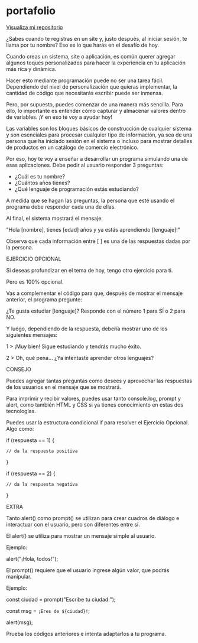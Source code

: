 # portafolio


<a href="https://github.com/Mariannapodbrscek/7daysofcode_day_2">Visualiza mi repositorio</a>


¿Sabes cuando te registras en un site y, justo después, al iniciar sesión, te llama por tu nombre? Eso es lo que harás en el desafío de hoy.

 

Cuando creas un sistema, site o aplicación, es común querer agregar algunos toques personalizados para hacer la experiencia en tu aplicación más rica y dinámica.

 

Hacer esto mediante programación puede no ser una tarea fácil. Dependiendo del nivel de personalización que quieras implementar, la cantidad de código que necesitarás escribir puede ser inmensa.

 

Pero, por supuesto, puedes comenzar de una manera más sencilla. Para ello, lo importante es entender cómo capturar y almacenar valores dentro de variables. ¡Y en eso te voy a ayudar hoy!

 

Las variables son los bloques básicos de construcción de cualquier sistema y son esenciales para procesar cualquier tipo de información, ya sea de una persona que ha iniciado sesión en el sistema o incluso para mostrar detalles de productos en un catálogo de comercio electrónico.

 

Por eso, hoy te voy a enseñar a desarrollar un programa simulando una de esas aplicaciones. Debe pedir al usuario responder 3 preguntas:

 

- ¿Cuál es tu nombre?
- ¿Cuántos años tienes?
- ¿Qué lenguaje de programación estás estudiando?

 

A medida que se hagan las preguntas, la persona que esté usando el programa debe responder cada una de ellas.

 

Al final, el sistema mostrará el mensaje:

 

"Hola [nombre], tienes [edad] años y ya estás aprendiendo [lenguaje]!"

 

Observa que cada información entre [ ] es una de las respuestas dadas por la persona.

 EJERCICIO OPCIONAL


Si deseas profundizar en el tema de hoy, tengo otro ejercicio para ti.


Pero es 100% opcional.


Vas a complementar el código para que, después de mostrar el mensaje anterior, el programa pregunte:


¿Te gusta estudiar [lenguaje]? Responde con el número 1 para SÍ o 2 para NO.


Y luego, dependiendo de la respuesta, debería mostrar uno de los siguientes mensajes:


1 > ¡Muy bien! Sigue estudiando y tendrás mucho éxito.

2 > Oh, qué pena... ¿Ya intentaste aprender otros lenguajes?

 CONSEJO 

 

Puedes agregar tantas preguntas como desees y aprovechar las respuestas de los usuarios en el mensaje que se mostrará.

 

Para imprimir y recibir valores, puedes usar tanto console.log, prompt y alert, como también HTML y CSS si ya tienes conocimiento en estas dos tecnologías.

 

Puedes usar la estructura condicional if para resolver el Ejercicio Opcional. Algo como:

 

if (respuesta == 1) {

    // da la respuesta positiva

}

if (respuesta == 2) {

    // da la respuesta negativa

}

  EXTRA  

 

Tanto alert() como prompt() se utilizan para crear cuadros de diálogo e interactuar con el usuario, pero son diferentes entre sí.

 

El alert() se utiliza para mostrar un mensaje simple al usuario.

 

Ejemplo:

alert("¡Hola, todos!");




El prompt() requiere que el usuario ingrese algún valor, que podrás manipular.

 

Ejemplo:

 

const ciudad = prompt("Escribe tu ciudad:");

const msg = `¡Eres de ${ciudad}!`;

alert(msg);




Prueba los códigos anteriores e intenta adaptarlos a tu programa.
